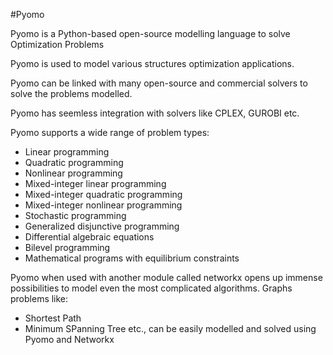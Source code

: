 #Pyomo

Pyomo is a Python-based open-source modelling language to solve Optimization Problems

Pyomo is used to model various structures optimization applications.

Pyomo can be linked with many open-source and commercial solvers to solve the problems modelled.

Pyomo has seemless integration with solvers like CPLEX, GUROBI etc.

Pyomo supports a wide range of problem types:

*	Linear programming
*	Quadratic programming
*	Nonlinear programming
*	Mixed-integer linear programming
*	Mixed-integer quadratic programming
*	Mixed-integer nonlinear programming
*	Stochastic programming
*	Generalized disjunctive programming
*	Differential algebraic equations
*	Bilevel programming
*	Mathematical programs with equilibrium constraints

Pyomo when used with another module called networkx opens up immense possibilities to model even the most complicated algorithms. Graphs problems like:

*	Shortest Path
*	Minimum SPanning Tree etc., can be easily modelled and solved using Pyomo and Networkx




